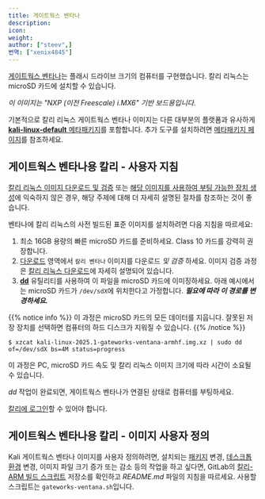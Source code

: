 ```yaml
---
title: 게이트웍스 벤타나
description:
icon:
weight:
author: ["steev",]
번역: ["xenix4845"]
---
```


[게이트웍스 벤타나](https://www.gateworks.com/products/industrial-single-board-computers/imx6-single-board-computer-gateworks-ventana-family/)는 플래시 드라이브 크기의 컴퓨터를 구현했습니다. 칼리 리눅스는 microSD 카드에 설치할 수 있습니다.

_이 이미지는 "NXP (이전 Freescale) i.MX6" 기반 보드용입니다._

기본적으로 칼리 리눅스 게이트웍스 벤타나 이미지는 다른 대부분의 플랫폼과 유사하게 [**kali-linux-default** 메타패키지](/docs/general-use/metapackages/)를 포함합니다. 추가 도구를 설치하려면 [메타패키지 페이지](/docs/general-use/metapackages/)를 참조하세요.

 <!-- @steev: TODO: This is a community contributed image, so find out which specific ventana this is for as they have a number of them. -->

## 게이트웍스 벤타나용 칼리 - 사용자 지침

[칼리 리눅스 이미지 다운로드 및 검증](/docs/introduction/download-official-kali-linux-images/) 또는 [해당 이미지를 사용하여 부팅 가능한 장치 생성](/docs/usb/live-usb-install-with-windows/)에 익숙하지 않은 경우, 해당 주제에 대해 더 자세히 설명된 절차를 참조하는 것이 좋습니다.

벤타나에 칼리 리눅스의 사전 빌드된 표준 이미지를 설치하려면 다음 지침을 따르세요:

1. 최소 16GB 용량의 빠른 microSD 카드를 준비하세요. Class 10 카드를 강력히 권장합니다.
2. [다운로드](/get-kali/) 영역에서 `칼리 벤타나` 이미지를 다운로드 _및 검증_ 하세요. 이미지 검증 과정은 [칼리 리눅스 다운로드](/docs/introduction/download-official-kali-linux-images/)에 자세히 설명되어 있습니다.
3. **[dd](https://manpages.debian.org/testing/coreutils/dd.1.en.html)** 유틸리티를 사용하여 이 파일을 microSD 카드에 이미징하세요. 아래 예시에서는 microSD 카드가 `/dev/sdX`에 위치한다고 가정합니다. **_필요에 따라 이 경로를 변경하세요._**

{{% notice info %}}
이 과정은 microSD 카드의 모든 데이터를 지웁니다. 잘못된 저장 장치를 선택하면 컴퓨터의 하드 디스크가 지워질 수 있습니다.
{{% /notice %}}

```console
$ xzcat kali-linux-2025.1-gateworks-ventana-armhf.img.xz | sudo dd of=/dev/sdX bs=4M status=progress
```

이 과정은 PC, microSD 카드 속도 및 칼리 리눅스 이미지 크기에 따라 시간이 소요될 수 있습니다.

_dd_ 작업이 완료되면, 게이트웍스 벤타나가 연결된 상태로 컴퓨터를 부팅하세요.

[칼리에 로그인](/docs/introduction/default-credentials/)할 수 있어야 합니다.

## 게이트웍스 벤타나용 칼리 - 이미지 사용자 정의

Kali 게이트웍스 벤타나 이미지를 사용자 정의하려면, 설치되는 [패키지](/docs/general-use/metapackages/) 변경, [데스크톱 환경](/docs/general-use/switching-desktop-environments/) 변경, 이미지 파일 크기 증가 또는 감소 등의 작업을 하고 싶다면, GitLab의 [칼리-ARM 빌드 스크립트](https://gitlab.com/kalilinux/build-scripts/kali-arm) 저장소를 확인하고 _README.md_ 파일의 지침을 따르세요. 사용할 스크립트는 `gateworks-ventana.sh`입니다.
